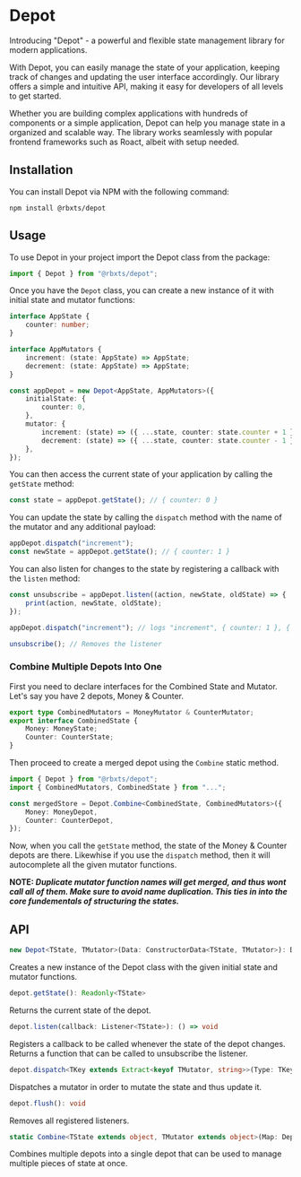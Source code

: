 # Depot

Introducing "Depot" - a powerful and flexible state management library for modern
applications.

With Depot, you can easily manage the state of your application, keeping track of
changes and updating the user interface accordingly. Our library offers a simple and intuitive
API, making it easy for developers of all levels to get started.

Whether you are building complex applications with hundreds of components or a
simple application, Depot can help you manage state in a organized and scalable way. The library
works seamlessly with popular frontend frameworks such as Roact, albeit with setup needed.

## Installation

You can install Depot via NPM with the following command:

```properties
npm install @rbxts/depot
```

## Usage

To use Depot in your project import the Depot class from the package:

```typescript
import { Depot } from "@rbxts/depot";
```

Once you have the `Depot` class, you can create a new instance of it with initial state
and mutator functions:

```typescript
interface AppState {
	counter: number;
}

interface AppMutators {
	increment: (state: AppState) => AppState;
	decrement: (state: AppState) => AppState;
}

const appDepot = new Depot<AppState, AppMutators>({
	initialState: {
		counter: 0,
	},
	mutator: {
		increment: (state) => ({ ...state, counter: state.counter + 1 }),
		decrement: (state) => ({ ...state, counter: state.counter - 1 }),
	},
});
```

You can then access the current state of your application by calling the `getState` method:

```typescript
const state = appDepot.getState(); // { counter: 0 }
```

You can update the state by calling the `dispatch` method with the name of the mutator and any additional payload:

```typescript
appDepot.dispatch("increment");
const newState = appDepot.getState(); // { counter: 1 }
```

You can also listen for changes to the state by registering a callback with the `listen` method:

```typescript
const unsubscribe = appDepot.listen((action, newState, oldState) => {
	print(action, newState, oldState);
});

appDepot.dispatch("increment"); // logs "increment", { counter: 1 }, { counter: 0 }

unsubscribe(); // Removes the listener
```

### Combine Multiple Depots Into One

First you need to declare interfaces for the Combined State and Mutator.
Let's say you have 2 depots, Money & Counter.

```typescript
export type CombinedMutators = MoneyMutator & CounterMutator;
export interface CombinedState {
	Money: MoneyState;
	Counter: CounterState;
}
```

Then proceed to create a merged depot using the `Combine` static method.

```typescript
import { Depot } from "@rbxts/depot";
import { CombinedMutators, CombinedState } from "...";

const mergedStore = Depot.Combine<CombinedState, CombinedMutators>({
	Money: MoneyDepot,
	Counter: CounterDepot,
});
```

Now, when you call the `getState` method, the state of the Money & Counter depots are there. Likewhise if you use the `dispatch` method, then it will autocomplete all the given mutator functions.

**NOTE: _Duplicate mutator function names will get merged, and thus wont call all of them. Make sure to avoid name duplication. This ties in into the core fundementals of structuring the states._**

## API

```typescript
new Depot<TState, TMutator>(Data: ConstructorData<TState, TMutator>): Depot
```

Creates a new instance of the Depot class with the given initial state and mutator functions.

```typescript
depot.getState(): Readonly<TState>
```

Returns the current state of the depot.

```typescript
depot.listen(callback: Listener<TState>): () => void
```

Registers a callback to be called whenever the state of the depot changes. Returns a function that can be called to unsubscribe the listener.

```typescript
depot.dispatch<TKey extends Extract<keyof TMutator, string>>(Type: TKey, ...Payload: Payload<TKey, TMutator>): void
```

Dispatches a mutator in order to mutate the state and thus update it.

```typescript
depot.flush(): void
```

Removes all registered listeners.

```typescript
static Combine<TState extends object, TMutator extends object>(Map: DepotMap<TState>): CombinedDepot
```

Combines multiple depots into a single depot that can be used to manage multiple pieces of state at once.
